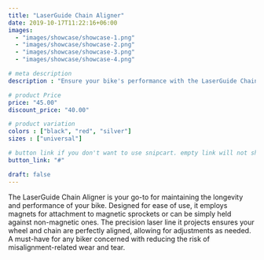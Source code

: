 ```yaml
---
title: "LaserGuide Chain Aligner"
date: 2019-10-17T11:22:16+06:00
images: 
  - "images/showcase/showcase-1.png"
  - "images/showcase/showcase-2.png"
  - "images/showcase/showcase-3.png"
  - "images/showcase/showcase-4.png"

# meta description
description : "Ensure your bike's performance with the LaserGuide Chain Aligner. Utilizing advanced laser technology for perfect alignment, this tool helps reduce wear and tear on your chain and sprocket. Essential for every biker's toolkit."

# product Price
price: "45.00"
discount_price: "40.00"

# product variation
colors : ["black", "red", "silver"]
sizes : ["universal"]

# button link if you don't want to use snipcart. empty link will not show button
button_link: "#"

draft: false
---
```


The LaserGuide Chain Aligner is your go-to for maintaining the longevity and performance of your bike. Designed for ease of use, it employs magnets for attachment to magnetic sprockets or can be simply held against non-magnetic ones. The precision laser line it projects ensures your wheel and chain are perfectly aligned, allowing for adjustments as needed. A must-have for any biker concerned with reducing the risk of misalignment-related wear and tear.
